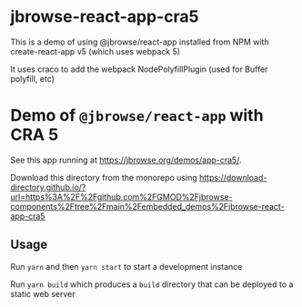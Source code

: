 # jbrowse-react-app-cra5

This is a demo of using @jbrowse/react-app installed from NPM with
create-react-app v5 (which uses webpack 5)

It uses craco to add the webpack NodePolyfillPlugin (used for Buffer polyfill,
etc)

# Demo of `@jbrowse/react-app` with CRA 5

See this app running at https://jbrowse.org/demos/app-cra5/.

Download this directory from the monorepo using
https://download-directory.github.io/?url=https%3A%2F%2Fgithub.com%2FGMOD%2Fjbrowse-components%2Ftree%2Fmain%2Fembedded_demos%2Fjbrowse-react-app-cra5

## Usage

Run `yarn` and then `yarn start` to start a development instance

Run `yarn build` which produces a `build` directory that can be deployed to a
static web server
